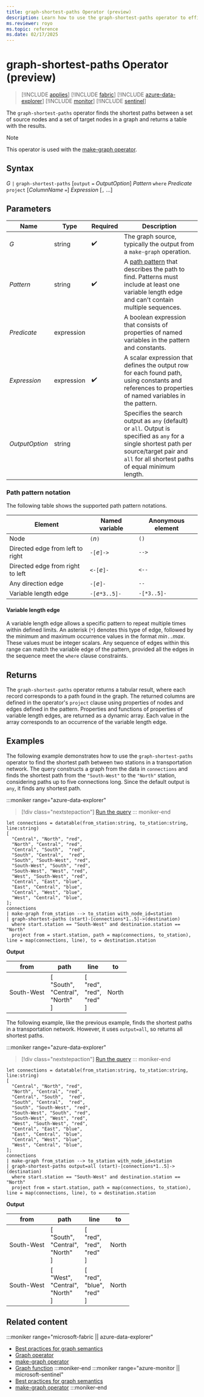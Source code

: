 ```yaml
---
title: graph-shortest-paths Operator (preview)
description: Learn how to use the graph-shortest-paths operator to efficiently find the shortest paths from a given set of source nodes to a set of target nodes within a graph
ms.reviewer: royo
ms.topic: reference
ms.date: 02/17/2025
---
```


# graph-shortest-paths Operator (preview)

> [!INCLUDE [applies](../includes/applies-to-version/applies.md)] [!INCLUDE [fabric](../includes/applies-to-version/fabric.md)] [!INCLUDE [azure-data-explorer](../includes/applies-to-version/azure-data-explorer.md)] [!INCLUDE [monitor](../includes/applies-to-version/monitor.md)] [!INCLUDE [sentinel](../includes/applies-to-version/sentinel.md)]

The `graph-shortest-paths` operator finds the shortest paths between a set of source nodes and a set of target nodes in a graph and returns a table with the results.

> [!NOTE]
> This operator is used with the [make-graph operator](make-graph-operator.md).

## Syntax

*G* `|` `graph-shortest-paths` [`output` `=` *OutputOption*] *Pattern* `where` *Predicate* `project` [*ColumnName* `=`] *Expression* [`,` ...]

## Parameters

| Name | Type | Required |Description |
|---------------|-------------|----------|-----------------------------|
| *G* | string | :heavy_check_mark: | The graph source, typically the output from a `make-graph` operation.                                                 |
| *Pattern* | string | :heavy_check_mark: | A [path pattern](#path-pattern-notation) that describes the path to find. Patterns must include at least one variable length edge and can't contain multiple sequences. |
| *Predicate* | expression | | A boolean expression that consists of properties of named variables in the pattern and constants. |
| *Expression* | expression | :heavy_check_mark: | A scalar expression that defines the output row for each found path, using constants and references to properties of named variables in the pattern. |
| *OutputOption*| string | | Specifies the search output as `any` (default) or `all`. Output is specified as `any` for a single shortest path per source/target pair and `all` for all shortest paths of equal minimum length. |

### Path pattern notation

The following table shows the supported path pattern notations.

| Element                  | Named variable | Anonymous element |
|--------------------------|----------------|-----------|
| Node                     | `(`*n*`)`      | `()`      |
| Directed edge from left to right | `-[`*e*`]->` | `-->`     |
| Directed edge from right to left | `<-[`*e*`]-` | `<--`     |
| Any direction edge       | `-[`*e*`]-`    | `--`      |
| Variable length edge     | `-[`*e*`*3..5]-` | `-[*3..5]-` |

#### Variable length edge

A variable length edge allows a specific pattern to repeat multiple times within defined limits. An asterisk (`*`) denotes this type of edge, followed by the minimum and maximum occurrence values in the format *min*`..`*max*. These values must be integer scalars. Any sequence of edges within this range can match the variable edge of the pattern, provided all the edges in the sequence meet the `where` clause constraints.

## Returns

The `graph-shortest-paths` operator returns a tabular result, where each record corresponds to a path found in the graph. The returned columns are defined in the operator's `project` clause using properties of nodes and edges defined in the pattern. Properties and functions of properties of variable length edges, are returned as a dynamic array. Each value in the array corresponds to an occurrence of the variable length edge.

## Examples

The following example demonstrates how to use the `graph-shortest-paths` operator to find the shortest path between two stations in a transportation network. The query constructs a graph from the data in `connections` and finds the shortest path from the `"South-West"` to the `"North"` station, considering paths up to five connections long. Since the default output is `any`, it finds any shortest path.

:::moniker range="azure-data-explorer"
> [!div class="nextstepaction"]
> <a href="https://dataexplorer.azure.com/clusters/help/databases/Samples?query=H4sIAAAAAAAAA3VSPW%2BDMBDd%2BRUnJqgwUocurchSde3SoUMUISd2g1Owke0oS398zwaic6Fisd%2FHvTN3vfRwMlrLk1dGO2hAcI%2FfsZfFlzVD6%2FCGzLPzVulzBd6soF5pOV9KyPaQAeSvUnvL%2B7yC%2FN1Y34WDlSKvAnlHiCqSf60f5hqFlF4wotuk44F9SufT8il%2Bl%2F8nWBdIrBsBpP83PpHH%2FipndoGIirAEXQpPLA1eWbPDC2R0itkPDPxbsrPlYwd0jsDYjswQbsp3rTZCtko0M4juaGSuw0FhKBu57xwUyFtfsj2Jenis66cD2xUCdUpHf4nN3jppJURDvWQ1TfLTgGsBxJbophXBQqM1F8yKj8DtTCpWEBpDdOBjQZqiW1pO%2B7klCngZtGHr1338ApCGusgbAwAA" target="_blank">Run the query</a>
::: moniker-end

```kusto
let connections = datatable(from_station:string, to_station:string, line:string) 
[ 
  "Central", "North", "red",
  "North", "Central", "red", 
  "Central", "South",  "red", 
  "South", "Central",  "red", 
  "South", "South-West", "red", 
  "South-West", "South", "red", 
  "South-West", "West", "red", 
  "West", "South-West", "red", 
  "Central", "East", "blue", 
  "East", "Central", "blue", 
  "Central", "West", "blue",
  "West", "Central", "blue",
]; 
connections 
| make-graph from_station --> to_station with_node_id=station
| graph-shortest-paths (start)-[connections*1..5]->(destination)
  where start.station == "South-West" and destination.station == "North"
  project from = start.station, path = map(connections, to_station), line = map(connections, line), to = destination.station
```

**Output**

|from|path|line|to|
|---|---|---|---|
|South-West|[<br>  "South",<br>  "Central",<br>  "North"<br>]|[<br>  "red",<br>  "red",<br>  "red"<br>]|North|

The following example, like the previous example, finds the shortest paths in a transportation network. However, it uses `output=all`, so returns all shortest paths.

:::moniker range="azure-data-explorer"
> [!div class="nextstepaction"]
> <a href="https://dataexplorer.azure.com/clusters/help/databases/Samples?query=H4sIAAAAAAAAA3VTvW6DMBDeeYoTE1QYqUOXVmSpunbp0CGKkBOuwamxkW2UpQ%2Ffw0B0lFQs5vu7M3doDHCyxuApKGs8VNDIQM9RY%2FblbFd7eiPm2QenzLmAYDeQVgbnlxySPSQA6Sua4KROC0jfrQvteHDYpMVI3hCmiuRf64cdopDTC8Z0d%2Bl4EJ%2Fowzp%2Bjd%2Fk%2Fwm2ASvrnQKs%2Fzc5kUc94MwuEFMxlqFL8MTywhtrcniBhE8x%2BYFOfqM4O9m3wOcIQuzYDOGqQlsb22CtmmoGyR2Nwrc0KCoqehlaD3TffgiV1BoykrqQiz2r%2BvBYlk8HscsasigTo3Lq%2B9qiQ4iGcilbVavvB9I0wGwr3bQtFNQ7e6Fa8T60qKvEAsYeCe1kn7Gm%2BMLm06reE414PmrHH2Dbxy%2FzY0GpJgMAAA%3D%3D" target="_blank">Run the query</a>
::: moniker-end

```kusto
let connections = datatable(from_station:string, to_station:string, line:string) 
[ 
  "Central", "North", "red",
  "North", "Central", "red", 
  "Central", "South",  "red", 
  "South", "Central",  "red", 
  "South", "South-West", "red", 
  "South-West", "South", "red", 
  "South-West", "West", "red", 
  "West", "South-West", "red", 
  "Central", "East", "blue", 
  "East", "Central", "blue", 
  "Central", "West", "blue",
  "West", "Central", "blue",
]; 
connections 
| make-graph from_station --> to_station with_node_id=station
| graph-shortest-paths output=all (start)-[connections*1..5]->(destination)
  where start.station == "South-West" and destination.station == "North"
  project from = start.station, path = map(connections, to_station), line = map(connections, line), to = destination.station
```

**Output**

|from|path|line|to|
|---|---|---|---|
|South-West|[<br>  "South",<br>  "Central",<br>  "North"<br>]|[<br>  "red",<br>  "red",<br>  "red"<br>]|North|
|South-West|[<br>  "West",<br>  "Central",<br>  "North"<br>]|[<br>  "red",<br>  "blue",<br>  "red"<br>]|North|

## Related content

:::moniker range="microsoft-fabric || azure-data-explorer"
* [Best practices for graph semantics](graph-best-practices.md)
* [Graph operator](graph-function.md)
* [make-graph operator](../query/make-graph-operator.md)
* [Graph function](graph-function.md)
:::moniker-end
:::moniker range="azure-monitor || microsoft-sentinel"
* [Best practices for graph semantics](graph-best-practices.md)
* [make-graph operator](../query/make-graph-operator.md)
:::moniker-end
